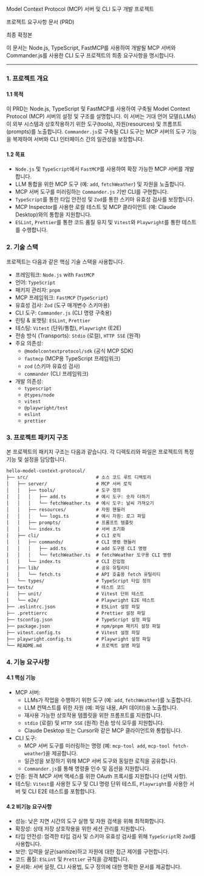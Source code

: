 Model Context Protocol (MCP) 서버 및 CLI 도구 개발 프로젝트

프로젝트 요구사항 문서 (PRD)

최종 확정본

이 문서는 Node.js, TypeScript, FastMCP를 사용하여 개발될 MCP 서버와 Commander.js를 사용한 CLI 도구 프로젝트의 최종 요구사항을 명시합니다.

---

### 1. 프로젝트 개요

#### 1.1 목적

이 PRD는 Node.js, TypeScript 및 FastMCP를 사용하여 구축될 Model Context Protocol (MCP) 서버의 설정 및 구조를 설명합니다. 이 서버는 거대 언어 모델(LLMs)이 외부 시스템과 상호작용하기 위한 도구(tools), 자원(resources) 및 프롬프트(prompts)를 노출합니다. `Commander.js`로 구축될 CLI 도구는 MCP 서버의 도구 기능을 복제하여 서버와 CLI 인터페이스 간의 일관성을 보장합니다.

#### 1.2 목표

- `Node.js` 및 `TypeScript`에서 `FastMCP`를 사용하여 확장 가능한 MCP 서버를 개발합니다.
- LLM 통합을 위한 MCP 도구 (예: `add`, `fetchWeather`) 및 자원을 노출합니다.
- MCP 서버 도구를 미러링하는 `Commander.js` 기반 CLI를 구현합니다.
- `TypeScript`를 통한 타입 안전성 및 `Zod`를 통한 스키마 유효성 검사를 보장합니다.
- MCP Inspector를 사용한 로컬 테스트 및 MCP 클라이언트 (예: Claude Desktop)와의 통합을 지원합니다.
- `ESLint`, `Prettier`를 통한 코드 품질 유지 및 `Vitest`와 `Playwright`를 통한 테스트를 수행합니다.

### 2. 기술 스택

프로젝트는 다음과 같은 핵심 기술 스택을 사용합니다.

- 프레임워크: `Node.js` with `FastMCP`
- 언어: `TypeScript`
- 패키지 관리자: `pnpm`
- MCP 프레임워크: `FastMCP` (`TypeScript`)
- 유효성 검사: `Zod` (도구 매개변수 스키마용)
- CLI 도구: `Commander.js` (CLI 명령 구축용)
- 린팅 & 포맷팅: `ESLint`, `Prettier`
- 테스팅: `Vitest` (단위/통합), `Playwright` (E2E)
- 전송 방식 (Transports): `Stdio` (로컬), `HTTP SSE` (원격)
- 주요 의존성:
  - `@modelcontextprotocol/sdk` (공식 MCP SDK)
  - `fastmcp` (MCP용 TypeScript 프레임워크)
  - `zod` (스키마 유효성 검사)
  - `commander` (CLI 프레임워크)
- 개발 의존성:
  - `typescript`
  - `@types/node`
  - `vitest`
  - `@playwright/test`
  - `eslint`
  - `prettier`

### 3. 프로젝트 패키지 구조

본 프로젝트의 패키지 구조는 다음과 같습니다. 각 디렉토리와 파일은 프로젝트의 특정 기능 및 설정을 담당합니다.

```
hello-model-context-protocol/
├── src/                         # 소스 코드 루트 디렉토리
│   ├── server/                  # MCP 서버 로직
│   │   ├── tools/               # 도구 정의
│   │   │   ├── add.ts           # 예시 도구: 숫자 더하기
│   │   │   └── fetchWeather.ts  # 예시 도구: 날씨 가져오기
│   │   ├── resources/           # 자원 핸들러
│   │   │   └── logs.ts          # 예시 자원: 로그 파일
│   │   ├── prompts/             # 프롬프트 템플릿
│   │   └── index.ts             # 서버 초기화
│   ├── cli/                     # CLI 로직
│   │   ├── commands/            # CLI 명령 핸들러
│   │   │   ├── add.ts           # add 도구용 CLI 명령
│   │   │   └── fetchWeather.ts  # fetchWeather 도구용 CLI 명령
│   │   └── index.ts             # CLI 진입점
│   ├── lib/                     # 공유 유틸리티
│   │   └── fetch.ts             # API 호출용 fetch 유틸리티
│   └── types/                   # TypeScript 타입 정의
├── tests/                       # 테스트 코드
│   ├── unit/                    # Vitest 단위 테스트
│   └── e2e/                     # Playwright E2E 테스트
├── .eslintrc.json               # ESLint 설정 파일
├── .prettierrc                  # Prettier 설정 파일
├── tsconfig.json                # TypeScript 설정 파일
├── package.json                 # npm/pnpm 패키지 설정 파일
├── vitest.config.ts             # Vitest 설정 파일
├── playwright.config.ts         # Playwright 설정 파일
└── README.md                    # 프로젝트 설명 파일
```

### 4. 기능 요구사항

#### 4.1 핵심 기능

- MCP 서버:
  - LLMs가 작업을 수행하기 위한 도구 (예: `add`, `fetchWeather`)를 노출합니다.
  - LLM 컨텍스트를 위한 자원 (예: 파일 내용, API 데이터)을 노출합니다.
  - 재사용 가능한 상호작용 템플릿을 위한 프롬프트를 지원합니다.
  - `stdio` (로컬) 및 `HTTP SSE` (원격) 전송 방식 모두를 지원합니다.
  - Claude Desktop 또는 Cursor와 같은 MCP 클라이언트와 통합됩니다.
- CLI 도구:
  - MCP 서버 도구를 미러링하는 명령 (예: `mcp-tool add`, `mcp-tool fetch-weather`)을 제공합니다.
  - 일관성을 보장하기 위해 MCP 서버 도구와 동일한 로직을 공유합니다.
  - `Commander.js`를 통해 명령줄 인수 및 옵션을 지원합니다.
- 인증: 원격 MCP 서버 액세스를 위한 OAuth 프록시를 지원합니다 (선택 사항).
- 테스팅: `Vitest`를 사용한 도구 및 CLI 명령 단위 테스트, `Playwright`를 사용한 서버 및 CLI E2E 테스트를 포함합니다.

#### 4.2 비기능 요구사항

- 성능: 낮은 지연 시간의 도구 실행 및 자원 검색을 위해 최적화합니다.
- 확장성: 상태 저장 상호작용을 위한 세션 관리를 지원합니다.
- 타입 안전성: 엄격한 타입 검사 및 스키마 유효성 검사를 위해 `TypeScript`와 `Zod`를 사용합니다.
- 보안: 입력을 살균(sanitize)하고 자원에 대한 접근 제어를 구현합니다.
- 코드 품질: `ESLint` 및 `Prettier` 규칙을 강제합니다.
- 문서화: 서버 설정, CLI 사용법, 도구 정의에 대한 명확한 문서를 제공합니다.
